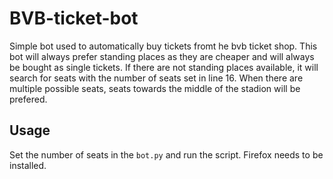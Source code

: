 # BVB-ticket-bot
Simple bot used to automatically buy tickets fromt he bvb ticket shop.
This bot will always prefer standing places as they are cheaper and will always be bought as single tickets.
If there are not standing places available, it will search for seats with the number of seats set in line 16. When there are multiple possible seats,
seats towards the middle of the stadion will be prefered.

## Usage
Set the number of seats in the `bot.py` and run the script. Firefox needs to be installed.
